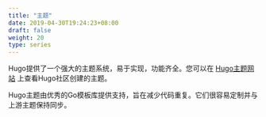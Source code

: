 ```yaml
---
title: "主题"
date: 2019-04-30T19:24:23+08:00
draft: false
weight: 20
type: series
---
```


Hugo提供了一个强大的主题系统，易于实现，功能齐全。您可以在 [Hugo主题网站](http://themes.gohugo.io/) 上查看Hugo社区创建的主题。

Hugo主题由优秀的Go模板库提供支持，旨在减少代码重复。它们很容易定制并与上游主题保持同步。